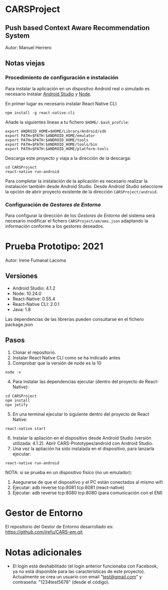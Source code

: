 # CARSProject
## Push based Context Aware Recommendation System

Autor: Manuel Herrero

## Notas viejas
### Procedimiento de configuración e instalación

Para instalar la aplicación en un dispositvo Android real o simulado es necesario instalar [Android Studio](https://developer.android.com/studio/?hl=es-419) y [Node](https://nodejs.org/es/).

En primer lugar es necesario instalar React Native CLI
```
npm install -g react-native-cli
```

Añade la siguientes líneas a tu fichero `$HOME/.bash_profile`:
```
export ANDROID_HOME=$HOME/Library/Android/sdk
export PATH=$PATH:$ANDROID_HOME/emulator
export PATH=$PATH:$ANDROID_HOME/tools
export PATH=$PATH:$ANDROID_HOME/tools/bin
export PATH=$PATH:$ANDROID_HOME/platform-tools
```

Descarga este proyecto y viaja a la dirección de la descarga:
```
cd CARSProject
react-native run-android
```
Para completar la instalación de la aplicación es necesario realizar la instalación también desde Android Studio. Desde Android Studio seleccione la opción de abrir proyecto existente de la dirección `CARSProject/android`.

### Configuración de _Gestores de Entorno_

Para configurar la dirección de los *Gestores de Entorno* del sistema será necesario modificar el fichero `CARSProject/em/ems.json` adaptando la información conforme a los gestores deseados. 


# Prueba Prototipo: 2021
Autor: Irene Fumanal Lacoma

## Versiones
- Android Studio: 4.1.2
- Node: 10.24.0
- React-Native: 0.55.4
- React-Native CLI: 2.0.1
- Java: 1.8

Las dependencias de las librerías pueden consultarse en el fichero package.json 

## Pasos

1. Clonar el repositorio. 
2. Instalar React Native CLI como se ha indicado antes
3. Comprobar que la versión de node es la 10
```
node -v
```   
4. Para instalar las dependencias ejecutar (dentro del proyecto de React-Native):
```
cd CARSProject
npm install
npx jetify
```
5. En una terminal ejecutar lo siguiente dentro del proyecto de React Native:
```
react-native start
```
6. Instalar la apliación en el dispositivo desde Android Studio (versión utilizada: 4.1.2). Abrir CARS-Prototypes/android con Android Studio.
7. Una vez la apliación ha sido instalada en el dispositivo, para lanzarla ejecutar:
```
react-native run-android
```

NOTA: si se prueba en un dispositivo físico (no un emulador):
1. Asegurarse de que el dispositivo y el PC están conectados al mismo wifi
2. Ejecutar: adb reverse tcp:8081 tcp:8081 (react-native)
3. Ejecutar: adb reverse tcp:8080 tcp:8080 (para comunicación con el EM)


# Gestor de Entorno
El repositorio del Gestor de Entorno desarrollado es: https://github.com/irefu/CARS-em.git 

# Notas adicionales
- El login está deshabilitado (el login anterior funcionaba con Facebook, ya no está disponible para las características de este proyecto). Actualmente se crea un usuario con email "test@gmail.com" y contraseña: "1234test5678" (desde el código).
